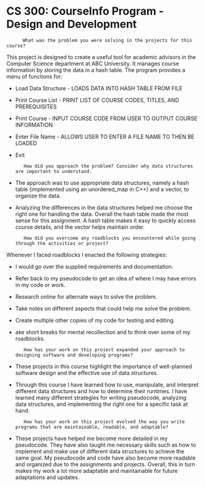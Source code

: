 # CS 300: CourseInfo Program - Design and Development 

          What was the problem you were solving in the projects for this course?

This project is designed to create a useful tool for academic advisors in the Computer Science department at ABC University. 
It manages course information by storing the data in a hash table. 
The program provides a menu of functions for: 


 - Load Data Structure  - LOADS DATA INTO HASH TABLE FROM FILE
  
 - Print Course List  - PRINT LIST OF COURSE CODES, TITLES, AND PREREQUISITES
   
 - Print Course  - INPUT COURSE CODE FROM USER TO OUTPUT COURSE INFORMATION
   
 - Enter File Name  - ALLOWS USER TO ENTER A FILE NAME TO THEN BE LOADED

 - Exit



          How did you approach the problem? Consider why data structures are important to understand.

 - The approach was to use appropriate data structures, namely a hash table (implemented using an unordered_map in C++) and a vector, to organize the data. 

 - Analyzing the differences in the data structures helped me choose the right one for handling the data. Overall the hash table made the most sense for this assignment. A hash table makes it easy to quickly access course details, and the vector helps maintain order.




          How did you overcome any roadblocks you encountered while going through the activities or project?

Whenever I faced roadblocks I enacted the following strategies:

 - I would go over the supplied  requirements and documentation.

 - Refer back to my pseudocode to get an idea of where I may have errors in my code or work.

 - Research online for alternate ways to solve the problem.

 - Take notes on different aspects that could help me solve the problem.

 - Create multiple other copies of my code for testing and editing.

 - ake short breaks for mental recollection and to think over some of my roadblocks.



          How has your work on this project expanded your approach to designing software and developing programs?

 - These projects in this course highlight the importance of well-planned software design and the effective use of data structures.

 - Through this course I have learned how to use, manipulate, and interpret different data structures and how to determine their runtimes. I have learned many different strategies for writing pseudocode, analyzing data structures, and implementing the right one for a specific task at hand.



          How has your work on this project evolved the way you write programs that are maintainable, readable, and adaptable?

 - These projects have helped me become more detailed in my pseudocode. They have also taught me necessary skills such as how to implement and make use of different data structures to achieve the same goal. My pseudocode and code have also become more readable and organized due to the assignments and projects. Overall, this in turn makes my work a lot more adaptable and maintainable for future adaptations and updates.
        

